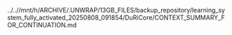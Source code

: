 ../..//mnt/h/ARCHIVE/.UNWRAP/13GB_FILES/backup_repository/learning_system_fully_activated_20250808_091854/DuRiCore/CONTEXT_SUMMARY_FOR_CONTINUATION.md
